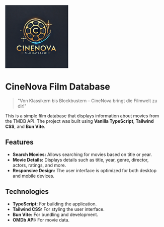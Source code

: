 
<img src="./public/assets/CineNova_logo_1.png" alt="CineNova Logo" style="width: 200px; height: auto;">

# CineNova Film Database

> "Von Klassikern bis Blockbustern – CineNova bringt die Filmwelt zu dir!"

This is a simple film database that displays information about movies from the TMDB API. The project was built using **Vanilla TypeScript**, **Tailwind CSS**, and **Bun Vite**.

## Features

- **Search Movies:** Allows searching for movies based on title or year.
- **Movie Details:** Displays details such as title, year, genre, director, actors, ratings, and more.
- **Responsive Design:** The user interface is optimized for both desktop and mobile devices.

## Technologies

- **TypeScript:** For building the application.
- **Tailwind CSS:** For styling the user interface.
- **Bun Vite:** For bundling and development.
- **OMDb API:** For movie data.

